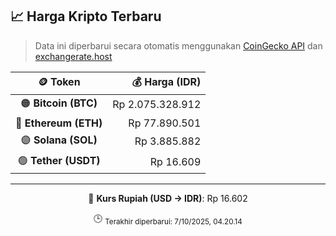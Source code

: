 

<!-- HARGA_KRIPTO -->
## 📈 Harga Kripto Terbaru

> Data ini diperbarui secara otomatis menggunakan [CoinGecko API](https://www.coingecko.com/) dan [exchangerate.host](https://exchangerate.host/)

<div align="center">

| 🪙 Token | 💰 Harga (IDR) |
|:------:|---------------:|
| 🟠 **Bitcoin (BTC)**   | Rp 2.075.328.912 |
| 🔵 **Ethereum (ETH)**  | Rp 77.890.501 |
| 🟣 **Solana (SOL)**    | Rp 3.885.882 |
| 🟢 **Tether (USDT)**   | Rp 16.609 |

---

💱 **Kurs Rupiah (USD → IDR)**: Rp 16.602

🕒 <sub>Terakhir diperbarui: 7/10/2025, 04.20.14</sub>

</div>
<!-- /HARGA_KRIPTO -->
